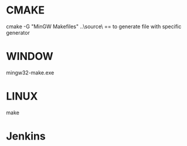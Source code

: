 # CMAKE
cmake -G "MinGW Makefiles" ..\source\ == to generate file with specific generator
# WINDOW
mingw32-make.exe
# LINUX
make
# Jenkins
